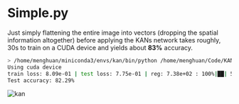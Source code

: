 # Simple.py

Just simply flattening the entire image into vectors (dropping the spatial information altogether) before applying the KANs network takes roughly, 30s to train on a CUDA device and yields about **83%** accuracy.

```bash
> /home/menghuan/miniconda3/envs/kan/bin/python /home/menghuan/Code/KAN/Test3_a.py
Using cuda device
train loss: 8.09e-01 | test loss: 7.75e-01 | reg: 7.38e+02 : 100%|██| 50/50 [00:38<00:00,  1.28it/s]
Test accuracy: 82.29%
```
![kan](https://github.com/Menghuan1918/KAN-Models/assets/122662527/85746cc2-6387-4977-958a-11902d1ae818)
